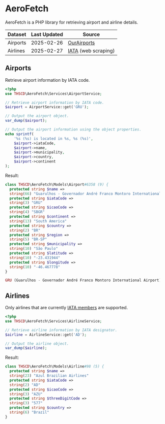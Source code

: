 # AeroFetch

AeroFetch is a PHP library for retrieving airport and airline details.

| Dataset  | Last Updated | Source                                                                     |
|----------|--------------|----------------------------------------------------------------------------|
| Airports | 2025-02-26   | [OurAirports](https://ourairports.com/data/)                               |
| Airlines | 2025-02-27   | [IATA](https://www.iata.org/en/about/members/airline-list/) (web scraping) |

## Airports

Retrieve airport information by IATA code.

```php
<?php
use THSCD\AeroFetch\Services\AirportService;

// Retrieve airport information by IATA code.
$airport = AirportService::get('GRU');

// Output the airport object.
var_dump($airport);

// Output the airport information using the object properties.
echo sprintf(
    '%s (%s) is located in %s, %s (%s)',
    $airport->iataCode,
    $airport->name,
    $airport->municipality,
    $airport->country,
    $airport->continent
);
```

Result:

```php
class THSCD\AeroFetch\Models\Airport#6358 (9) {
  protected string $name =>
  string(66) "Guarulhos - Governador André Franco Montoro International Airport"
  protected string $iataCode =>
  string(3) "GRU"
  protected string $icaoCode =>
  string(4) "SBGR"
  protected string $continent =>
  string(13) "South America"
  protected string $country =>
  string(2) "BR"
  protected string $region =>
  string(5) "BR-SP"
  protected string $municipality =>
  string(10) "São Paulo"
  protected string $latitude =>
  string(10) "-23.431944"
  protected string $longitude =>
  string(10) "-46.467778"
}

GRU (Guarulhos - Governador André Franco Montoro International Airport) is located in São Paulo, BR (South America)
```

## Airlines

Only airlines that are currently [IATA members](https://www.iata.org/en/about/members/airline-list/) are supported.

```php
<?php
use THSCD\AeroFetch\Services\AirlineService;

// Retrieve airline information by IATA designator.
$airline = AirlineService::get('AD');

// Output the airline object.
var_dump($airline);
```

Result:

```php
class THSCD\AeroFetch\Models\Airline#98 (5) {
  protected string $name =>
  string(23) "Azul Brazilian Airlines"
  protected string $iataCode =>
  string(2) "AD"
  protected string $icaoCode =>
  string(3) "AZU"
  protected string $threeDigitCode =>
  string(3) "577"
  protected string $country =>
  string(6) "Brazil"
}
```
